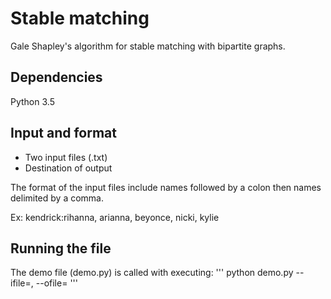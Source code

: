 # Stable matching 
Gale Shapley's algorithm for stable matching with bipartite graphs.

## Dependencies
Python 3.5

## Input and format
- Two input files (.txt)
- Destination of output

The format of the input files include names followed by a colon then names delimited by a comma. 

Ex:
kendrick:rihanna, arianna, beyonce, nicki, kylie

## Running the file
The demo file (demo.py) is called with executing:
'''
python demo.py --ifile=<inputfile>,<inputfile> --ofile=<outputfile>
'''
